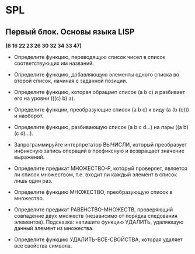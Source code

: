 # SPL

## Первый блок. Основы языка LISP ##
**(6 16 22 23 26 30 32 34 33 47)**
+ Определите функцию, переводящую список чисел в список соответствующих им названий.

+ Определите функцию, добавляющую элементы одного списка во второй список, начиная с заданной позиции.

+ Определите функцию, которая обращает список (а b с) и разбивает его на уровни (((с) b) а).

+ Определите функции, преобразующие список (a b с) к виду (а (b (с))) и наоборот.

+ Определите функцию, разбивающую список (a b с d...) на пары ((а b) (с d)...).

+ Запрограммируйте интерпретатор ВЫЧИСЛИ, который преобразует инфиксную запись операций в префиксную и возвращает значение выражений.

+ Определите предикат МНОЖЕСТВО-Р, который проверяет, является ли список множеством, т.е. входит ли каждый элемент в список лишь один раз.

+ Определите функцию МНОЖЕСТВО, преобразующую список в множество.

+ Определите предикат РАВЕНСТВО-МНОЖЕСТВ, проверяющий совпадение двух множеств (независимо от порядка следования элементов). Подсказка: напишите функцию УДАЛИТЬ, удаляющую данный элемент из множества.

+ Определите функцию УДАЛИТЬ-ВСЕ-СВОЙСТВА, которая удаляет все свойства символа.
